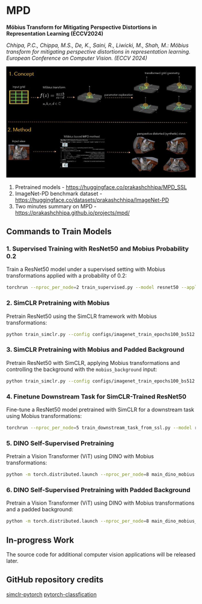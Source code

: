 # MPD
**Möbius Transform for Mitigating Perspective Distortions in Representation Learning (ECCV2024)**

_Chhipa, P.C., Chippa, M.S., De, K., Saini, R., Liwicki, M., Shah, M.: Möbius transform for mitigating perspective distortions in representation learning. European Conference on Computer Vision. (ECCV 2024)_

![Model Architecture](mobius_mpd.jpg)



1. Pretrained models - https://huggingface.co/prakashchhipa/MPD_SSL
2. ImageNet-PD benchmark dataset - https://huggingface.co/datasets/prakashchhipa/ImageNet-PD
3. Two minutes summary on MPD - https://prakashchhipa.github.io/projects/mpd/


## Commands to Train Models

### 1. Supervised Training with ResNet50 and Mobius Probability 0.2
Train a ResNet50 model under a supervised setting with Mobius transformations applied with a probability of 0.2:
```bash
torchrun --nproc_per_node=2 train_supervised.py --model resnet50 --apply-mobius --forward-mobius --mobius-prob 0.2 --name supervised_mpd_rn50
```

### 2. SimCLR Pretraining with Mobius
Pretrain ResNet50 using the SimCLR framework with Mobius transformations:
```bash
python train_simclr.py --config configs/imagenet_train_epochs100_bs512.yaml
```

### 3. SimCLR Pretraining with Mobius and Padded Background
Pretrain ResNet50 with SimCLR, applying Mobius transformations and controlling the background with the `mobius_background` input:
```bash
python train_simclr.py --config configs/imagenet_train_epochs100_bs512.yaml
```

### 4. Finetune Downstream Task for SimCLR-Trained ResNet50
Fine-tune a ResNet50 model pretrained with SimCLR for a downstream task using Mobius transformations:
```bash
torchrun --nproc_per_node=5 train_downstream_task_from_ssl.py --model resnet50 --apply-mobius --apply-BGI --name downstream_simclr_rn50 --forward-mobius --mobius-prob 0.2 --ssl-checkpoint <checkpoint URL>
```

### 5. DINO Self-Supervised Pretraining
Pretrain a Vision Transformer (ViT) using DINO with Mobius transformations:
```bash
python -m torch.distributed.launch --nproc_per_node=8 main_dino_mobius.py --mobius_prob 0.8 --arch vit_small --data_path /path/to/imagenet/train --output_dir /path/to/saving_dir
```

### 6. DINO Self-Supervised Pretraining with Padded Background
Pretrain a Vision Transformer (ViT) using DINO with Mobius transformations and a padded background:
```bash
python -m torch.distributed.launch --nproc_per_node=8 main_dino_mobius_bgi.py --mobius_prob 0.8 --arch vit_small --data_path /path/to/imagenet/train --output_dir /path/to/saving_dir
```

## In-progress Work
The source code for additional computer vision applications will be released later.

## GitHub repository credits
[simclr-pytorch](https://github.com/AndrewAtanov/simclr-pytorch)
[pytorch-classfication](https://github.com/pytorch/vision/tree/main/references/classification)







